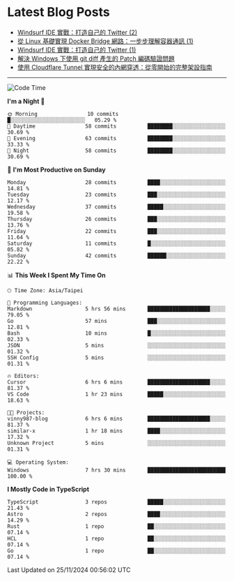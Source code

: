 # Latest Blog Posts
<!-- BLOG-POST-LIST:START -->
- [Windsurf IDE 實戰：打造自己的 Twitter &lpar;2&rpar;](https://www.vinny987.xyz/blog/2024/practical-windsurf-ide-building-your-own-twitter-2/)
- [從 Linux 基礎實現 Docker Bridge 網路：一步步理解容器通訊 &lpar;1&rpar;](https://www.vinny987.xyz/blog/2024/building-docker-style-bridge-networks-from-scratch-a-linux-network-deep-dive-1/)
- [Windsurf IDE 實戰：打造自己的 Twitter &lpar;1&rpar;](https://www.vinny987.xyz/blog/2024/practical-windsurf-ide-building-your-own-twitter-1/)
- [解決 Windows 下使用 git diff 產生的 Patch 編碼驗證問題](https://www.vinny987.xyz/blog/2024/fixing-git-patch-encoding-validation-issues-when-using-git-diff-on-windows/)
- [使用 Cloudflare Tunnel 實現安全的內網穿透：從零開始的完整架設指南](https://www.vinny987.xyz/blog/2024/secure-local-server-exposure-with-cloudflare-tunnel-a-complete-setup-guide-from-scratch/)
<!-- BLOG-POST-LIST:END -->

---

<!--START_SECTION:waka-->
![Code Time](http://img.shields.io/badge/Code%20Time-445%20hrs%2052%20mins-blue)

**I'm a Night 🦉** 

```text
🌞 Morning                10 commits          █░░░░░░░░░░░░░░░░░░░░░░░░   05.29 % 
🌆 Daytime                58 commits          ████████░░░░░░░░░░░░░░░░░   30.69 % 
🌃 Evening                63 commits          ████████░░░░░░░░░░░░░░░░░   33.33 % 
🌙 Night                  58 commits          ████████░░░░░░░░░░░░░░░░░   30.69 % 
```
📅 **I'm Most Productive on Sunday** 

```text
Monday                   28 commits          ████░░░░░░░░░░░░░░░░░░░░░   14.81 % 
Tuesday                  23 commits          ███░░░░░░░░░░░░░░░░░░░░░░   12.17 % 
Wednesday                37 commits          █████░░░░░░░░░░░░░░░░░░░░   19.58 % 
Thursday                 26 commits          ███░░░░░░░░░░░░░░░░░░░░░░   13.76 % 
Friday                   22 commits          ███░░░░░░░░░░░░░░░░░░░░░░   11.64 % 
Saturday                 11 commits          █░░░░░░░░░░░░░░░░░░░░░░░░   05.82 % 
Sunday                   42 commits          ██████░░░░░░░░░░░░░░░░░░░   22.22 % 
```


📊 **This Week I Spent My Time On** 

```text
🕑︎ Time Zone: Asia/Taipei

💬 Programming Languages: 
Markdown                 5 hrs 56 mins       ████████████████████░░░░░   79.05 % 
Go                       57 mins             ███░░░░░░░░░░░░░░░░░░░░░░   12.81 % 
Bash                     10 mins             █░░░░░░░░░░░░░░░░░░░░░░░░   02.33 % 
JSON                     5 mins              ░░░░░░░░░░░░░░░░░░░░░░░░░   01.32 % 
SSH Config               5 mins              ░░░░░░░░░░░░░░░░░░░░░░░░░   01.31 % 

🔥 Editors: 
Cursor                   6 hrs 6 mins        ████████████████████░░░░░   81.37 % 
VS Code                  1 hr 23 mins        █████░░░░░░░░░░░░░░░░░░░░   18.63 % 

🐱‍💻 Projects: 
vinny987-blog            6 hrs 6 mins        ████████████████████░░░░░   81.37 % 
similar-x                1 hr 18 mins        ████░░░░░░░░░░░░░░░░░░░░░   17.32 % 
Unknown Project          5 mins              ░░░░░░░░░░░░░░░░░░░░░░░░░   01.31 % 

💻 Operating System: 
Windows                  7 hrs 30 mins       █████████████████████████   100.00 % 
```

**I Mostly Code in TypeScript** 

```text
TypeScript               3 repos             █████░░░░░░░░░░░░░░░░░░░░   21.43 % 
Astro                    2 repos             ████░░░░░░░░░░░░░░░░░░░░░   14.29 % 
Rust                     1 repo              ██░░░░░░░░░░░░░░░░░░░░░░░   07.14 % 
HCL                      1 repo              ██░░░░░░░░░░░░░░░░░░░░░░░   07.14 % 
Go                       1 repo              ██░░░░░░░░░░░░░░░░░░░░░░░   07.14 % 
```




 Last Updated on 25/11/2024 00:56:02 UTC
<!--END_SECTION:waka-->

<!--
**vincent97277/vincent97277** is a ✨ _special_ ✨ repository because its `README.md` (this file) appears on your GitHub profile.

Here are some ideas to get you started:

- 🔭 I’m currently working on ...
- 🌱 I’m currently learning ...
- 👯 I’m looking to collaborate on ...
- 🤔 I’m looking for help with ...
- 💬 Ask me about ...
- 📫 How to reach me: ...
- 😄 Pronouns: ...
- ⚡ Fun fact: ...
-->
